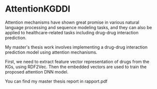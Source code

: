 # AttentionKGDDI

Attention mechanisms have shown great promise in various natural language processing and sequence modeling tasks, and they can also be applied to healthcare-related tasks including drug-drug interaction prediction.

My master's thesis work involves implementing a drug-drug interaction prediction model using attention mechanisms.

First, we need to  extract feature vector representation of drugs from the KGs, using RDF2Vec. Then the embedded vectors are used to train the proposed attention DNN model.

You can find my master thesis report in rapport.pdf
